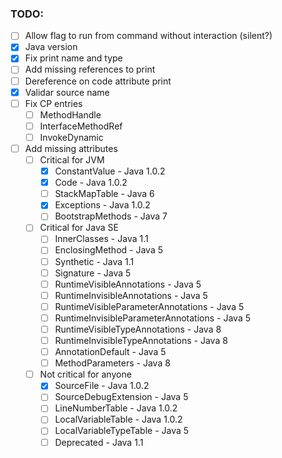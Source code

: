 ### TODO:
- [ ] Allow flag to run from command without interaction (silent?)
- [X] Java version
- [X] Fix print name and type
- [ ] Add missing references to print
- [ ] Dereference on code attribute print
- [X] Validar source name
- [ ] Fix CP entries
  - [ ] MethodHandle
  - [ ] InterfaceMethodRef
  - [ ] InvokeDynamic
- [ ] Add missing attributes
  - [ ] Critical for JVM
    - [X] ConstantValue - Java 1.0.2
    - [X] Code - Java 1.0.2
    - [ ] StackMapTable - Java 6
    - [X] Exceptions - Java 1.0.2
    - [ ] BootstrapMethods - Java 7
  - [ ] Critical for Java SE
    - [ ] InnerClasses - Java 1.1
    - [ ] EnclosingMethod - Java 5
    - [ ] Synthetic - Java 1.1
    - [ ] Signature - Java 5
    - [ ] RuntimeVisibleAnnotations - Java 5
    - [ ] RuntimeInvisibleAnnotations - Java 5
    - [ ] RuntimeVisibleParameterAnnotations - Java 5
    - [ ] RuntimeInvisibleParameterAnnotations - Java 5
    - [ ] RuntimeVisibleTypeAnnotations - Java 8
    - [ ] RuntimeInvisibleTypeAnnotations - Java 8
    - [ ] AnnotationDefault - Java 5
    - [ ] MethodParameters - Java 8
  - [ ] Not critical for anyone
    - [X] SourceFile - Java 1.0.2
    - [ ] SourceDebugExtension - Java 5
    - [ ] LineNumberTable - Java 1.0.2
    - [ ] LocalVariableTable - Java 1.0.2
    - [ ] LocalVariableTypeTable - Java 5
    - [ ] Deprecated - Java 1.1
